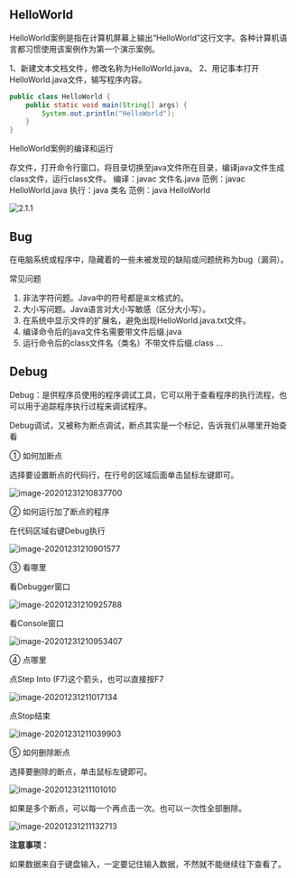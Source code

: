 ## HelloWorld

HelloWorld案例是指在计算机屏幕上输出“HelloWorld”这行文字。各种计算机语言都习惯使用该案例作为第一个演示案例。

1、新建文本文档文件，修改名称为HelloWorld.java。
2、用记事本打开HelloWorld.java文件，输写程序内容。

```java
public class HelloWorld {
	public static void main(String[] args) {
		System.out.println("HelloWorld");
	}
}
```

HelloWorld案例的编译和运行

存文件，打开命令行窗口，将目录切换至java文件所在目录，编译java文件生成class文件，运行class文件。
编译：javac 文件名.java
范例：javac HelloWorld.java
执行：java 类名
范例：java HelloWorld

![2.1.1](https://gitee.com/zgf1366/pic_store/raw/master/img/20210129184405.png)


## Bug

在电脑系统或程序中，隐藏着的一些未被发现的缺陷或问题统称为bug（漏洞）。

常见问题

1. 非法字符问题。Java中的符号都是`英文`格式的。
2. 大小写问题。Java语言对大小写敏感（区分大小写）。
3. 在系统中显示文件的扩展名，避免出现HelloWorld.java.txt文件。
4. 编译命令后的java文件名需要带文件后缀.java
5. 运行命令后的class文件名（类名）不带文件后缀.class
   ...

## Debug

Debug：是供程序员使用的程序调试工具，它可以用于查看程序的执行流程，也可以用于追踪程序执行过程来调试程序。

Debug调试，又被称为断点调试，断点其实是一个标记，告诉我们从哪里开始查看

① 如何加断点

选择要设置断点的代码行，在行号的区域后面单击鼠标左键即可。

![image-20201231210837700](https://gitee.com/zgf1366/pic_store/raw/master/img/20210602202839.png)

② 如何运行加了断点的程序

在代码区域右键Debug执行

![image-20201231210901577](https://gitee.com/zgf1366/pic_store/raw/master/img/20210602202832.png)

③ 看哪里

看Debugger窗口

![image-20201231210925788](https://gitee.com/zgf1366/pic_store/raw/master/img/20210602202856.png)

看Console窗口

![image-20201231210953407](https://gitee.com/zgf1366/pic_store/raw/master/img/20210602202904.png)

④ 点哪里

点Step Into (F7)这个箭头，也可以直接按F7

![image-20201231211017134](https://gitee.com/zgf1366/pic_store/raw/master/img/20210602202913.png)

点Stop结束

![image-20201231211039903](https://gitee.com/zgf1366/pic_store/raw/master/img/20210602202923.png)

⑤ 如何删除断点

选择要删除的断点，单击鼠标左键即可。

![image-20201231211101010](https://gitee.com/zgf1366/pic_store/raw/master/img/20210602202931.png)

如果是多个断点，可以每一个再点击一次。也可以一次性全部删除。

![image-20201231211132713](https://gitee.com/zgf1366/pic_store/raw/master/img/20210602202939.png)

**注意事项：**

如果数据来自于键盘输入，一定要记住输入数据，不然就不能继续往下查看了。